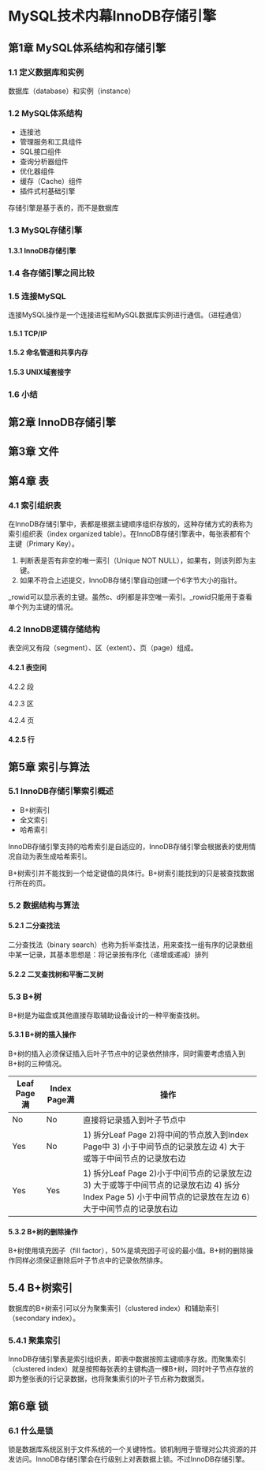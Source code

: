 # MySQL技术内幕InnoDB存储引擎 #

## 第1章 MySQL体系结构和存储引擎 ##

### 1.1 定义数据库和实例 ###

数据库（database）和实例（instance）

### 1.2 MySQL体系结构 ###

* 连接池
* 管理服务和工具组件
* SQL接口组件
* 查询分析器组件
* 优化器组件
* 缓存（Cache）组件
* 插件式村基础引擎

存储引擎是基于表的，而不是数据库

### 1.3 MySQL存储引擎 ###

#### 1.3.1 InnoDB存储引擎 ####

### 1.4 各存储引擎之间比较 ###

### 1.5 连接MySQL ###

连接MySQL操作是一个连接进程和MySQL数据库实例进行通信。（进程通信）

#### 1.5.1 TCP/IP ####

#### 1.5.2 命名管道和共享内存 ####

#### 1.5.3 UNIX域套接字 ####

### 1.6 小结 ###

## 第2章 InnoDB存储引擎 ##

## 第3章 文件 ##

## 第4章 表 ##

### 4.1 索引组织表 ###

在InnoDB存储引擎中，表都是根据主键顺序组织存放的，这种存储方式的表称为索引组织表（index organized table）。在InnoDB存储引擎表中，每张表都有个主键（Primary Key）。

1. 判断表是否有非空的唯一索引（Unique NOT NULL），如果有，则该列即为主键。
2. 如果不符合上述提交，InnoDB存储引擎自动创建一个6字节大小的指针。

_rowid可以显示表的主键。虽然c、d列都是非空唯一索引。_rowid只能用于查看单个列为主键的情况。

### 4.2 InnoDB逻辑存储结构 ###

表空间又有段（segment）、区（extent）、页（page）组成。

#### 4.2.1 表空间 ####

4.2.2 段

4.2.3 区

4.2.4 页

#### 4.2.5 行 ####

## 第5章 索引与算法 ##

### 5.1 InnoDB存储引擎索引概述 ###

* B+树索引
* 全文索引
* 哈希索引

InnoDB存储引擎支持的哈希索引是自适应的，InnoDB存储引擎会根据表的使用情况自动为表生成哈希索引。

B+树索引并不能找到一个给定键值的具体行。B+树索引能找到的只是被查找数据行所在的页。

### 5.2 数据结构与算法 ###

#### 5.2.1 二分查找法 ####

二分查找法（binary search）也称为折半查找法，用来查找一组有序的记录数组中某一记录，其基本思想是：将记录按有序化（递增或递减）排列

#### 5.2.2 二叉查找树和平衡二叉树 ####

### 5.3 B+树 ###

B+树是为磁盘或其他直接存取辅助设备设计的一种平衡查找树。

#### 5.3.1 B+树的插入操作 ####

B+树的插入必须保证插入后叶子节点中的记录依然排序，同时需要考虑插入到B+树的三种情况。

|Leaf Page满|Index Page满|操作|
|--|--|--|
|No|No|直接将记录插入到叶子节点中|
|Yes|No|1) 拆分Leaf Page 2)将中间的节点放入到Index Page中 3) 小于中间节点的记录放左边 4) 大于或等于中间节点的记录放右边|
|Yes|Yes|1) 拆分Leaf Page 2)小于中间节点的记录放左边 3) 大于或等于中间节点的记录放右边 4) 拆分Index Page 5) 小于中间节点的记录放在左边 6）大于中间节点的记录放右边|

#### 5.3.2 B+树的删除操作 ####

B+树使用填充因子（fill factor），50%是填充因子可设的最小值。B+树的删除操作同样必须保证删除后叶子节点中的记录依然排序。

## 5.4 B+树索引 ##

数据库的B+树索引可以分为聚集索引（clustered index）和辅助索引（secondary index）。

### 5.4.1 聚集索引 ###

InnoDB存储引擎表是索引组织表，即表中数据按照主键顺序存放。而聚集索引（clustered index）就是按照每张表的主键构造一棵B+树，同时叶子节点存放的即为整张表的行记录数据，也将聚集索引的叶子节点称为数据页。

## 第6章 锁 ##

### 6.1 什么是锁 ###

锁是数据库系统区别于文件系统的一个关键特性。锁机制用于管理对公共资源的并发访问。InnoDB存储引擎会在行级别上对表数据上锁。不过InnoDB存储引擎。

